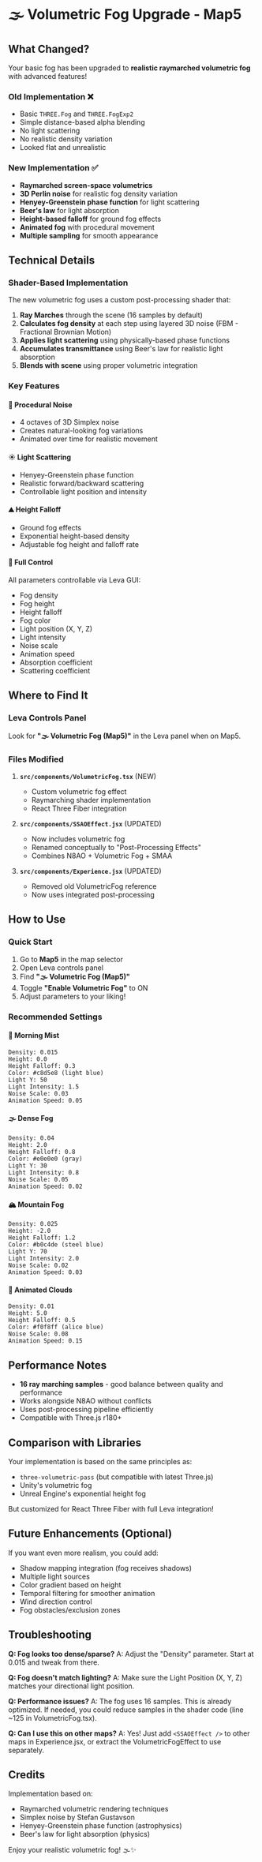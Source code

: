 # 🌫️ Volumetric Fog Upgrade - Map5

## What Changed?

Your basic fog has been upgraded to **realistic raymarched volumetric fog** with advanced features!

### Old Implementation ❌

- Basic `THREE.Fog` and `THREE.FogExp2`
- Simple distance-based alpha blending
- No light scattering
- No realistic density variation
- Looked flat and unrealistic

### New Implementation ✅

- **Raymarched screen-space volumetrics**
- **3D Perlin noise** for realistic fog density variation
- **Henyey-Greenstein phase function** for light scattering
- **Beer's law** for light absorption
- **Height-based falloff** for ground fog effects
- **Animated fog** with procedural movement
- **Multiple sampling** for smooth appearance

## Technical Details

### Shader-Based Implementation

The new volumetric fog uses a custom post-processing shader that:

1. **Ray Marches** through the scene (16 samples by default)
2. **Calculates fog density** at each step using layered 3D noise (FBM - Fractional Brownian Motion)
3. **Applies light scattering** using physically-based phase functions
4. **Accumulates transmittance** using Beer's law for realistic light absorption
5. **Blends with scene** using proper volumetric integration

### Key Features

#### 🌊 Procedural Noise

- 4 octaves of 3D Simplex noise
- Creates natural-looking fog variations
- Animated over time for realistic movement

#### ☀️ Light Scattering

- Henyey-Greenstein phase function
- Realistic forward/backward scattering
- Controllable light position and intensity

#### ⛰️ Height Falloff

- Ground fog effects
- Exponential height-based density
- Adjustable fog height and falloff rate

#### 🎨 Full Control

All parameters controllable via Leva GUI:

- Fog density
- Fog height
- Height falloff
- Fog color
- Light position (X, Y, Z)
- Light intensity
- Noise scale
- Animation speed
- Absorption coefficient
- Scattering coefficient

## Where to Find It

### Leva Controls Panel

Look for **"🌫️ Volumetric Fog (Map5)"** in the Leva panel when on Map5.

### Files Modified

1. **`src/components/VolumetricFog.tsx`** (NEW)

   - Custom volumetric fog effect
   - Raymarching shader implementation
   - React Three Fiber integration

2. **`src/components/SSAOEffect.jsx`** (UPDATED)

   - Now includes volumetric fog
   - Renamed conceptually to "Post-Processing Effects"
   - Combines N8AO + Volumetric Fog + SMAA

3. **`src/components/Experience.jsx`** (UPDATED)
   - Removed old VolumetricFog reference
   - Now uses integrated post-processing

## How to Use

### Quick Start

1. Go to **Map5** in the map selector
2. Open Leva controls panel
3. Find **"🌫️ Volumetric Fog (Map5)"**
4. Toggle **"Enable Volumetric Fog"** to ON
5. Adjust parameters to your liking!

### Recommended Settings

#### 🌄 Morning Mist

```
Density: 0.015
Height: 0.0
Height Falloff: 0.3
Color: #c8d5e8 (light blue)
Light Y: 50
Light Intensity: 1.5
Noise Scale: 0.03
Animation Speed: 0.05
```

#### 🌫️ Dense Fog

```
Density: 0.04
Height: 2.0
Height Falloff: 0.8
Color: #e0e0e0 (gray)
Light Y: 30
Light Intensity: 0.8
Noise Scale: 0.05
Animation Speed: 0.02
```

#### 🏔️ Mountain Fog

```
Density: 0.025
Height: -2.0
Height Falloff: 1.2
Color: #b0c4de (steel blue)
Light Y: 70
Light Intensity: 2.0
Noise Scale: 0.02
Animation Speed: 0.03
```

#### 🌊 Animated Clouds

```
Density: 0.01
Height: 5.0
Height Falloff: 0.5
Color: #f0f8ff (alice blue)
Noise Scale: 0.08
Animation Speed: 0.15
```

## Performance Notes

- **16 ray marching samples** - good balance between quality and performance
- Works alongside N8AO without conflicts
- Uses post-processing pipeline efficiently
- Compatible with Three.js r180+

## Comparison with Libraries

Your implementation is based on the same principles as:

- `three-volumetric-pass` (but compatible with latest Three.js)
- Unity's volumetric fog
- Unreal Engine's exponential height fog

But customized for React Three Fiber with full Leva integration!

## Future Enhancements (Optional)

If you want even more realism, you could add:

- Shadow mapping integration (fog receives shadows)
- Multiple light sources
- Color gradient based on height
- Temporal filtering for smoother animation
- Wind direction control
- Fog obstacles/exclusion zones

## Troubleshooting

**Q: Fog looks too dense/sparse?**
A: Adjust the "Density" parameter. Start at 0.015 and tweak from there.

**Q: Fog doesn't match lighting?**
A: Make sure the Light Position (X, Y, Z) matches your directional light position.

**Q: Performance issues?**
A: The fog uses 16 samples. This is already optimized. If needed, you could reduce samples in the shader code (line ~125 in VolumetricFog.tsx).

**Q: Can I use this on other maps?**
A: Yes! Just add `<SSAOEffect />` to other maps in Experience.jsx, or extract the VolumetricFogEffect to use separately.

## Credits

Implementation based on:

- Raymarched volumetric rendering techniques
- Simplex noise by Stefan Gustavson
- Henyey-Greenstein phase function (astrophysics)
- Beer's law for light absorption (physics)

Enjoy your realistic volumetric fog! 🌫️✨
